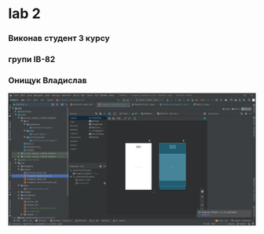 # lab 2
### Виконав студент 3 курсу
### групи ІВ-82
### Онищук Владислав

![Скріншот проекту](/screenshots/2.png)
